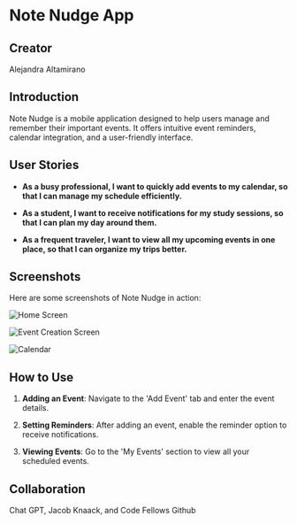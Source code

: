 # Note Nudge App

## Creator

Alejandra Altamirano

## Introduction

Note Nudge is a mobile application designed to help users manage and remember their important events. It offers intuitive event reminders, calendar integration, and a user-friendly interface.

## User Stories

- **As a busy professional, I want to quickly add events to my calendar, so that I can manage my schedule efficiently.**

- **As a student, I want to receive notifications for my study sessions, so that I can plan my day around them.**

- **As a frequent traveler, I want to view all my upcoming events in one place, so that I can organize my trips better.**

## Screenshots

Here are some screenshots of Note Nudge in action:

![Home Screen](./assets/HomeScreen.png)

![Event Creation Screen](./assets/CreateEvent.png)

![Calendar](./assets/Calendar.png)

## How to Use

1. **Adding an Event**: Navigate to the 'Add Event' tab and enter the event details.

2. **Setting Reminders**: After adding an event, enable the reminder option to receive notifications.

3. **Viewing Events**: Go to the 'My Events' section to view all your scheduled events.

## Collaboration

Chat GPT, Jacob Knaack, and Code Fellows Github
